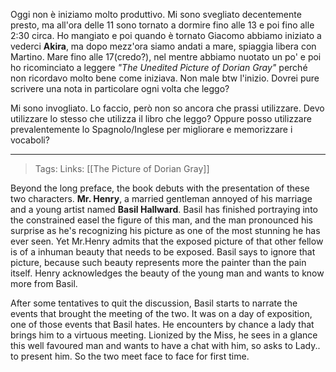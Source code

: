Oggi non è iniziamo molto produttivo. Mi sono svegliato decentemente presto, ma all'ora delle 11 sono tornato a dormire fino alle 13 e poi fino alle 2:30 circa. 
Ho mangiato e poi quando è tornato Giacomo abbiamo iniziato a vederci **Akira**, ma dopo mezz'ora siamo andati a mare, spiaggia libera con Martino. 
Mare fino alle 17(credo?), nel mentre abbiamo nuotato un po' e poi ho ricominciato a leggere *"The Unedited Picture of Dorian Gray"* perché non ricordavo molto bene come iniziava. Non male btw l'inizio. Dovrei pure scrivere una nota in particolare ogni volta che leggo?

Mi sono invogliato. Lo faccio, però non so ancora che prassi utilizzare. Devo utilizzare lo stesso che utilizza il libro che leggo? Oppure posso utilizzare prevalentemente lo Spagnolo/Inglese per migliorare e memorizzare i vocaboli?

---
>Tags: 
>Links: [[The Picture of Dorian Gray]]

Beyond the long preface, the book debuts with the presentation of these two characters. **Mr. Henry**, a married gentleman annoyed of his marriage and a young artist named **Basil Hallward**. 
Basil has finished portraying into the constrained easel the figure of this man, and the man pronounced his surprise as he's recognizing his picture as one of the most stunning he has ever seen.
Yet Mr.Henry admits that the exposed picture of that other fellow is of a inhuman beauty that needs to be exposed. Basil says to ignore that picture, because such beauty represents more the painter than the pain itself. Henry acknowledges the beauty of the young man and wants to know more from Basil.

After some tentatives to quit the discussion, Basil starts to narrate the events that brought the meeting of the two. It was on a day of exposition, one of those events that Basil hates. He encounters by chance a lady that brings him to a virtuous meeting. Lionized by the Miss, he sees in a glance this well favoured man and wants to have a chat with him, so asks to Lady.. to present him. So the two meet face to face for first time.

